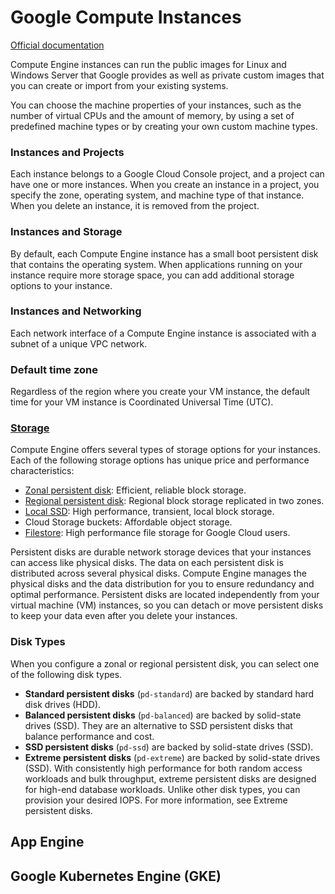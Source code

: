 # Google Compute Instances
[Official documentation](https://cloud.google.com/compute/docs/concepts)

Compute Engine instances can run the public images for Linux and Windows Server that Google provides as well as private custom images that you can create or import from your existing systems.

You can choose the machine properties of your instances, such as the number of virtual CPUs and the amount of memory, by using a set of predefined machine types or by creating your own custom machine types.

### Instances and Projects

Each instance belongs to a Google Cloud Console project, and a project can have one or more instances. When you create an instance in a project, you specify the zone, operating system, and machine type of that instance. When you delete an instance, it is removed from the project.

### Instances and Storage

By default, each Compute Engine instance has a small boot persistent disk that contains the operating system. When applications running on your instance require more storage space, you can add additional storage options to your instance.

### Instances and Networking

Each network interface of a Compute Engine instance is associated with a subnet of a unique VPC network.

### Default time zone

Regardless of the region where you create your VM instance, the default time for your VM instance is Coordinated Universal Time (UTC).

### [Storage](https://cloud.google.com/compute/docs/disks)

Compute Engine offers several types of storage options for your instances. Each of the following storage options has unique price and performance characteristics:

* [Zonal persistent disk](###zonal-persistent-disk): Efficient, reliable block storage.
* [Regional persistent disk](###regional-persistent-disk): Regional block storage replicated in two zones.
* [Local SSD](###local-ssd): High performance, transient, local block storage.
* Cloud Storage buckets: Affordable object storage.
* [Filestore](###-filestore): High performance file storage for Google Cloud users.

Persistent disks are durable network storage devices that your instances can access like physical disks. The data on each persistent disk is distributed across several physical disks. Compute Engine manages the physical disks and the data distribution for you to ensure redundancy and optimal performance. Persistent disks are located independently from your virtual machine (VM) instances, so you can detach or move persistent disks to keep your data even after you delete your instances.

### Disk Types

When you configure a zonal or regional persistent disk, you can select one of the following disk types.

* <b>Standard persistent disks</b> (`pd-standard`) are backed by standard hard disk drives (HDD).
* <b>Balanced persistent disks</b> (`pd-balanced`) are backed by solid-state drives (SSD). They are an alternative to SSD persistent disks that balance performance and cost.
* <b>SSD persistent disks</b> (`pd-ssd`) are backed by solid-state drives (SSD).
* <b>Extreme persistent disks</b> (`pd-extreme`) are backed by solid-state drives (SSD). With consistently high performance for both random access workloads and bulk throughput, extreme persistent disks are designed for high-end database workloads. Unlike other disk types, you can provision your desired IOPS. For more information, see Extreme persistent disks.

## App Engine


## Google Kubernetes Engine (GKE)
